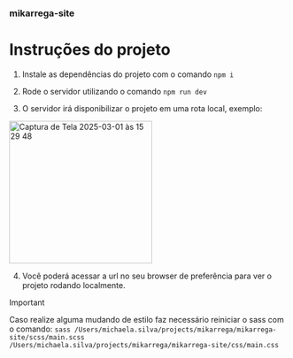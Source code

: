 ### mikarrega-site

# Instruções do projeto

1. Instale as dependências do projeto com o comando `npm i`

2. Rode o servidor utilizando o comando `npm run dev`

3. O servidor irá disponibilizar o projeto em uma rota local, exemplo:
<img width="258" alt="Captura de Tela 2025-03-01 às 15 29 48" src="https://github.com/user-attachments/assets/07d4e592-ef21-46c4-986c-3da28e2705c6" />

4. Você poderá acessar a url no seu browser de preferência para ver o projeto rodando localmente.

> [!IMPORTANT]
> Caso realize alguma mudando de estilo faz necessário reiniciar o sass com o comando:
> `sass /Users/michaela.silva/projects/mikarrega/mikarrega-site/scss/main.scss /Users/michaela.silva/projects/mikarrega/mikarrega-site/css/main.css`

   
